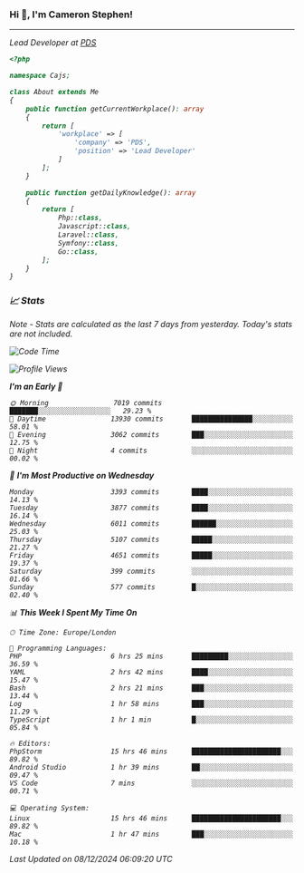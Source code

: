 ### Hi 👋, I'm Cameron Stephen!
<hr>
<p><em>Lead Developer at <a href="https://prindatasolutions.co.uk">PDS</a></p>


```php
<?php

namespace Cajs;

class About extends Me
{
    public function getCurrentWorkplace(): array
    {
        return [
            'workplace' => [
                'company' => 'PDS',
                'position' => 'Lead Developer'
            ]
        ];
    }

    public function getDailyKnowledge(): array
    {
        return [
            Php::class,
            Javascript::class,
            Laravel::class,
            Symfony::class,
            Go::class,
        ];
    }
}
```

### 📈 Stats
<p><em>Note - Stats are calculated as the last 7 days from yesterday. Today's stats are not included.</em></p>


<!--START_SECTION:waka-->
![Code Time](http://img.shields.io/badge/Code%20Time-4%2C115%20hrs%2032%20mins-blue)

![Profile Views](http://img.shields.io/badge/Profile%20Views-0-blue)

**I'm an Early 🐤** 

```text
🌞 Morning                7019 commits        ███████░░░░░░░░░░░░░░░░░░   29.23 % 
🌆 Daytime                13930 commits       ███████████████░░░░░░░░░░   58.01 % 
🌃 Evening                3062 commits        ███░░░░░░░░░░░░░░░░░░░░░░   12.75 % 
🌙 Night                  4 commits           ░░░░░░░░░░░░░░░░░░░░░░░░░   00.02 % 
```
📅 **I'm Most Productive on Wednesday** 

```text
Monday                   3393 commits        ████░░░░░░░░░░░░░░░░░░░░░   14.13 % 
Tuesday                  3877 commits        ████░░░░░░░░░░░░░░░░░░░░░   16.14 % 
Wednesday                6011 commits        ██████░░░░░░░░░░░░░░░░░░░   25.03 % 
Thursday                 5107 commits        █████░░░░░░░░░░░░░░░░░░░░   21.27 % 
Friday                   4651 commits        █████░░░░░░░░░░░░░░░░░░░░   19.37 % 
Saturday                 399 commits         ░░░░░░░░░░░░░░░░░░░░░░░░░   01.66 % 
Sunday                   577 commits         █░░░░░░░░░░░░░░░░░░░░░░░░   02.40 % 
```


📊 **This Week I Spent My Time On** 

```text
🕑︎ Time Zone: Europe/London

💬 Programming Languages: 
PHP                      6 hrs 25 mins       █████████░░░░░░░░░░░░░░░░   36.59 % 
YAML                     2 hrs 42 mins       ████░░░░░░░░░░░░░░░░░░░░░   15.47 % 
Bash                     2 hrs 21 mins       ███░░░░░░░░░░░░░░░░░░░░░░   13.44 % 
Log                      1 hr 58 mins        ███░░░░░░░░░░░░░░░░░░░░░░   11.29 % 
TypeScript               1 hr 1 min          █░░░░░░░░░░░░░░░░░░░░░░░░   05.84 % 

🔥 Editors: 
PhpStorm                 15 hrs 46 mins      ██████████████████████░░░   89.82 % 
Android Studio           1 hr 39 mins        ██░░░░░░░░░░░░░░░░░░░░░░░   09.47 % 
VS Code                  7 mins              ░░░░░░░░░░░░░░░░░░░░░░░░░   00.71 % 

💻 Operating System: 
Linux                    15 hrs 46 mins      ██████████████████████░░░   89.82 % 
Mac                      1 hr 47 mins        ███░░░░░░░░░░░░░░░░░░░░░░   10.18 % 
```


 Last Updated on 08/12/2024 06:09:20 UTC
<!--END_SECTION:waka-->
